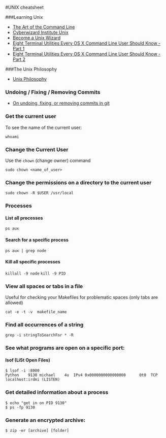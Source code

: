 #UNIX cheatsheet

###Learning Unix

- [The Art of the Command Line](https://github.com/jlevy/the-art-of-command-line)
- [Cyberwizard Institute Unix](https://github.com/cyberwizardinstitute/workshops/blob/master/unix.markdown)
- [Become a Unix Wizard](https://github.com/substack/unix-adventure)
- [Eight Terminal Utilities Every OS X Command Line User Should Know - Part 1](http://www.mitchchn.me/2014/os-x-terminal/?x)
- [Eight Terminal Utilities Every OS X Command Line User Should Know - Part 2](http://www.mitchchn.me/2014/and-eight-hundred-more/)

###The Unix Philosophy

- [Unix Philosophy](https://en.wikipedia.org/wiki/Unix_philosophy)

### Undoing / Fixing / Removing Commits

- [On undoing, fixing, or removing commits in git](http://sethrobertson.github.io/GitFixUm/fixup.html#discard_all_unpushed)

### Get the current user

To see the name of the current user:

`whoami`

### Change the Current User

Use the `chown` (change owner) command

`sudo chown <name_of_user>`

### Change the permissions on a directory to the current user

`sudo chown -R $USER /usr/local`

### Processes

#### List all processes
`ps aux`

#### Search for a specific process
`ps aux | grep node`

#### Kill all specific processes
`killall -9 node`
`kill -9 PID`

### View all spaces or tabs in a file

Useful for checking your Makefiles for problematic spaces (only tabs are allowed)

```
cat -e -t -v  makefile_name
```

### Find all occurrences of a string

```
grep -i stringToSearchFor * -R
```

### See what programs are open on a specific port:

#### lsof (LiSt Open Files)
```
$ lsof -i :8000
Python    9130 michael    4u  IPv4 0x0000000000000000      0t0  TCP localhost:irdmi (LISTEN)
```

### Get detailed information about a process

```
$ echo "get in on PID 9130"
$ ps -fp 9130
```

### Generate an encrypted archive:

```
$ zip -er [archive] [folder]
```